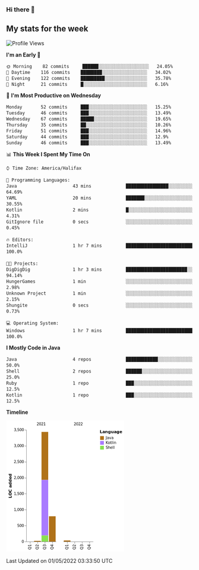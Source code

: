 ### Hi there 👋

## My stats for the week
<!--START_SECTION:waka-->
![Profile Views](http://img.shields.io/badge/Profile%20Views-8-blue)

**I'm an Early 🐤** 

```text
🌞 Morning    82 commits     ██████░░░░░░░░░░░░░░░░░░░   24.05% 
🌆 Daytime    116 commits    ████████░░░░░░░░░░░░░░░░░   34.02% 
🌃 Evening    122 commits    █████████░░░░░░░░░░░░░░░░   35.78% 
🌙 Night      21 commits     █░░░░░░░░░░░░░░░░░░░░░░░░   6.16%

```
📅 **I'm Most Productive on Wednesday** 

```text
Monday       52 commits     ███░░░░░░░░░░░░░░░░░░░░░░   15.25% 
Tuesday      46 commits     ███░░░░░░░░░░░░░░░░░░░░░░   13.49% 
Wednesday    67 commits     █████░░░░░░░░░░░░░░░░░░░░   19.65% 
Thursday     35 commits     ██░░░░░░░░░░░░░░░░░░░░░░░   10.26% 
Friday       51 commits     ███░░░░░░░░░░░░░░░░░░░░░░   14.96% 
Saturday     44 commits     ███░░░░░░░░░░░░░░░░░░░░░░   12.9% 
Sunday       46 commits     ███░░░░░░░░░░░░░░░░░░░░░░   13.49%

```


📊 **This Week I Spent My Time On** 

```text
⌚︎ Time Zone: America/Halifax

💬 Programming Languages: 
Java                     43 mins             ████████████████░░░░░░░░░   64.69% 
YAML                     20 mins             ███████░░░░░░░░░░░░░░░░░░   30.55% 
Kotlin                   2 mins              █░░░░░░░░░░░░░░░░░░░░░░░░   4.31% 
GitIgnore file           0 secs              ░░░░░░░░░░░░░░░░░░░░░░░░░   0.45%

🔥 Editors: 
IntelliJ                 1 hr 7 mins         █████████████████████████   100.0%

🐱‍💻 Projects: 
DigDigDig                1 hr 3 mins         ███████████████████████░░   94.14% 
HungerGames              1 min               ░░░░░░░░░░░░░░░░░░░░░░░░░   2.98% 
Unknown Project          1 min               ░░░░░░░░░░░░░░░░░░░░░░░░░   2.15% 
Shungite                 0 secs              ░░░░░░░░░░░░░░░░░░░░░░░░░   0.73%

💻 Operating System: 
Windows                  1 hr 7 mins         █████████████████████████   100.0%

```

**I Mostly Code in Java** 

```text
Java                     4 repos             ████████████░░░░░░░░░░░░░   50.0% 
Shell                    2 repos             ██████░░░░░░░░░░░░░░░░░░░   25.0% 
Ruby                     1 repo              ███░░░░░░░░░░░░░░░░░░░░░░   12.5% 
Kotlin                   1 repo              ███░░░░░░░░░░░░░░░░░░░░░░   12.5%

```


**Timeline**

![Chart not found](https://raw.githubusercontent.com/lyndseyy/lyndseyy/main/charts/bar_graph.png) 


 Last Updated on 01/05/2022 03:33:50 UTC
<!--END_SECTION:waka-->